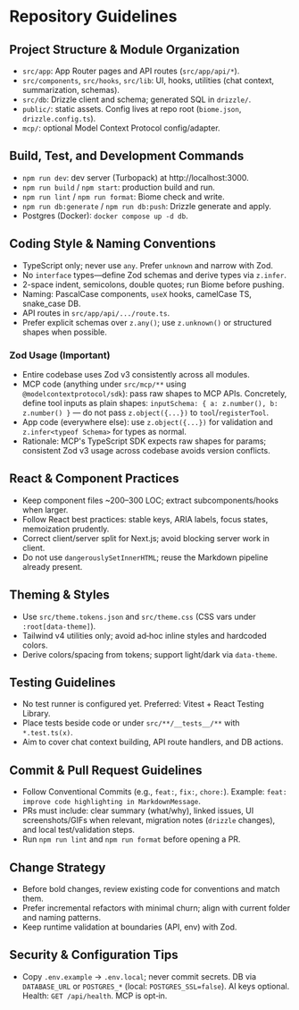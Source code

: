 # Repository Guidelines

## Project Structure & Module Organization
- `src/app`: App Router pages and API routes (`src/app/api/*`).
- `src/components`, `src/hooks`, `src/lib`: UI, hooks, utilities (chat context, summarization, schemas).
- `src/db`: Drizzle client and schema; generated SQL in `drizzle/`.
- `public/`: static assets. Config lives at repo root (`biome.json`, `drizzle.config.ts`).
- `mcp/`: optional Model Context Protocol config/adapter.

## Build, Test, and Development Commands
- `npm run dev`: dev server (Turbopack) at http://localhost:3000.
- `npm run build` / `npm start`: production build and run.
- `npm run lint` / `npm run format`: Biome check and write.
- `npm run db:generate` / `npm run db:push`: Drizzle generate and apply.
- Postgres (Docker): `docker compose up -d db`.

## Coding Style & Naming Conventions
- TypeScript only; never use `any`. Prefer `unknown` and narrow with Zod.
- No `interface` types—define Zod schemas and derive types via `z.infer`.
- 2-space indent, semicolons, double quotes; run Biome before pushing.
- Naming: PascalCase components, `useX` hooks, camelCase TS, snake_case DB.
- API routes in `src/app/api/.../route.ts`.
- Prefer explicit schemas over `z.any()`; use `z.unknown()` or structured shapes when possible.

### Zod Usage (Important)
- Entire codebase uses Zod v3 consistently across all modules.
- MCP code (anything under `src/mcp/**` using `@modelcontextprotocol/sdk`): pass raw shapes to MCP APIs. Concretely, define tool inputs as plain shapes: `inputSchema: { a: z.number(), b: z.number() }` — do not pass `z.object({...})` to `tool`/`registerTool`.
- App code (everywhere else): use `z.object({...})` for validation and `z.infer<typeof Schema>` for types as normal.
- Rationale: MCP's TypeScript SDK expects raw shapes for params; consistent Zod v3 usage across codebase avoids version conflicts.

## React & Component Practices
- Keep component files ~200–300 LOC; extract subcomponents/hooks when larger.
- Follow React best practices: stable keys, ARIA labels, focus states, memoization prudently.
- Correct client/server split for Next.js; avoid blocking server work in client.
- Do not use `dangerouslySetInnerHTML`; reuse the Markdown pipeline already present.

## Theming & Styles
- Use `src/theme.tokens.json` and `src/theme.css` (CSS vars under `:root[data-theme]`).
- Tailwind v4 utilities only; avoid ad‑hoc inline styles and hardcoded colors.
- Derive colors/spacing from tokens; support light/dark via `data-theme`.

## Testing Guidelines
- No test runner is configured yet. Preferred: Vitest + React Testing Library.
- Place tests beside code or under `src/**/__tests__/**` with `*.test.ts(x)`.
- Aim to cover chat context building, API route handlers, and DB actions.

## Commit & Pull Request Guidelines
- Follow Conventional Commits (e.g., `feat:`, `fix:`, `chore:`). Example: `feat: improve code highlighting in MarkdownMessage`.
- PRs must include: clear summary (what/why), linked issues, UI screenshots/GIFs when relevant, migration notes (`drizzle` changes), and local test/validation steps.
- Run `npm run lint` and `npm run format` before opening a PR.

## Change Strategy
- Before bold changes, review existing code for conventions and match them.
- Prefer incremental refactors with minimal churn; align with current folder and naming patterns.
- Keep runtime validation at boundaries (API, env) with Zod.

## Security & Configuration Tips
- Copy `.env.example` → `.env.local`; never commit secrets. DB via `DATABASE_URL` or `POSTGRES_*` (local: `POSTGRES_SSL=false`). AI keys optional. Health: `GET /api/health`. MCP is opt‑in.
